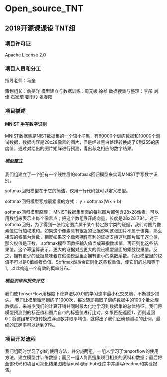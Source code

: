 # Open_source_TNT
## 2019开源课课设 TNT组
### 项目许可证

Apache License 2.0

### 项目人员和分工

指导老师：马奎

策划组长：俞昊洋 
模型建立与数据训练：周元媛  徐祯
数据搜集与整理：李彤 刘佳 石家琦 姜雨杉 张春阳

### 项目描述

#### MNIST 手写数字识别
MNIST数据集是NIST数据集的一个较小子集，有60000个训练数据和10000个测试数据，数据内容是28x28像素的图片，但是经过黑白处理转换成了0到255的灰度值。通过对给出的图片矩阵进行预测，得出与之相应的数字结果。

##### 模型建立
  我们组建立了一个拥有一个线性层的softmax回归模型来实现MNIST手写数字识别。
  
  softmax回归模型在于它的简洁，仅用一行代码就可以定义模型。
  
  softmax回归模型写成最紧凑的方式：
      y = softmax(Wx + b)
      
  softmax回归模型原理：
  MNIST数据集里面的每张图片都包含28x28像素，可以用数组来表示出每个像素点；把这个数组展开成向量，长度是28x28  784。对于softmax回归，为了得到一张给定图片属于某个特定数字类的证据，我们对图片像素值进行加权求和。如果这个像素具有很强的证据说明这张图片不属于该类，那么相应的权值为负数，相反如果这个像素拥有有利的证据支持这张图片属于这个类，那么权值是正数。
  softmax模型函数把输入值当成幂指数求值，再正则化这些结果值。这个幂运算表示，更大的证据对应更大的假设模型里面的乘数权重值。反之，拥有更少的证据意味着在假设模型里面拥有更小的乘数系数。假设模型里的权值不可以是0值或者负值。Softmax然后会正则化这些权重值，使它们的总和等于1，以此构造一个有效的概率分布。
  
##### 模型训练和损失评估
  我们使TensorFlow用梯度下降算法以0.01的学习速率最小化交叉熵，不断减少损失。
  我们让模型循环训练了1000次，每次随即抓取了训练数据中的100个批处理数据点，来减少我们的计算开销并同时最大化地学习到数据集的总体特征。我们将模型预测到的标签值和图片自带的标签值进行比对，如果匹配返回1，否则返回0；将这组布尔值转换成浮点数并取平均值，就得出了我们正确预测项的比例，最终的正确率可以达到91%。

### 项目开发流程
  我们组同时学习了git的使用方法，并分成两组，一组人学习了tensorflow的使用方法，建立模型并训练数据；而另一组人负责搜集项目相关的资料和数据；最后将全部代码和项目可视化结果图陆续push到github仓库中并编写readme和实验报告。
  
